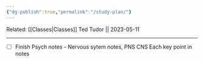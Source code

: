 ```yaml
---
{"dg-publish":true,"permalink":"/study-plan/"}
---
```


Related:
[[Classes\|Classes]]
Ted Tudor || 2023-05-11
***
- [ ] Finish Psych notes - 
      Nervous sytem notes, PNS CNS 
      Each key point in notes 
